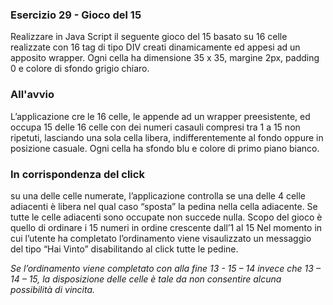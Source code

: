 ### Esercizio 29 - Gioco del 15
Realizzare in Java Script il seguente gioco del 15 basato su 16 celle realizzate con 16 tag di tipo DIV creati
dinamicamente ed appesi ad un apposito wrapper. Ogni cella ha dimensione 35 x 35, margine 2px, padding 0
e colore di sfondo grigio chiaro.

### All'avvio
L’applicazione cre le 16 celle, le appende ad un wrapper preesistente, ed occupa 15 delle 16 celle con dei
numeri casauli compresi tra 1 a 15 non ripetuti, lasciando una sola cella libera, indifferentemente al fondo
oppure in posizione casuale. Ogni cella ha sfondo blu e colore di primo piano bianco.

### In corrispondenza del click
su una delle celle numerate, l’applicazione controlla se una delle 4 celle adiacenti è libera nel qual caso
“sposta” la pedina nella cella adiacente. Se tutte le celle adiacenti sono occupate non succede nulla.
Scopo del gioco è quello di ordinare i 15 numeri in ordine crescente dall’1 al 15
Nel momento in cui l’utente ha completato l’ordinamento viene visaulizzato un messaggio del tipo “Hai
Vinto” disabilitando al click tutte le pedine.

_Se l’ordinamento viene completato con alla fine 13 - 15 – 14 invece che 13 – 14 – 15, la disposizione delle
celle è tale da non consentire alcuna possibilità di vincita._